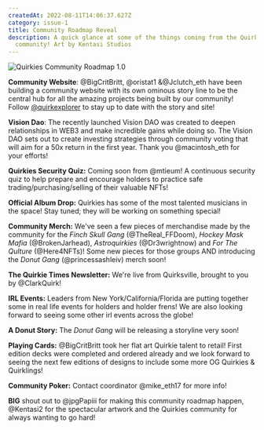 ```yaml
---
createdAt: 2022-08-11T14:06:37.627Z
category: issue-1
title: Community Roadmap Reveal
description: A quick glance at some of the things coming from the Quirkies
  community! Art by Kentasi Studios
---
```



![](/img/qrm.png "Quirkies Community Roadmap 1.0")

**Community Website**: @BigCritBritt, @oristat1 &@Jclutch_eth have been building a community website with its own ominous story line to be the central hub for all the amazing projects being built by our community! Follow [@quirkexplorer](https://twitter.com/quirkexplorer) to stay up to date with the story and site!

**Vision Dao**: The recently launched Vision DAO was created to deepen relationships in WEB3 and make incredible gains while doing so. The Vision DAO sets out to create investing strategies through community voting that will aim for a 50x return in the first year. Thank you @macintosh_eth for your efforts!

**Quirkies Security Quiz:** Coming soon from @mtieum! A continuous security quiz to help prepare and encourage holders to practice safe trading/purchasing/selling of their valuable NFTs!

**Official Album Drop:** Quirkies has some of the most talented musicians in the space! Stay tuned; they will be working on something special! 

**Community Merch:** We've seen a few pieces of merchandise made by the community for the *Finch Skull Gang* (@TheReal_FFDoom), *Hockey Mask Mafia* (@BrokenJarhead), *Astroquirkies* (@Dr3wrightnow) and *For The Qulture* (@Here4NFTs)! Some new pieces for those groups AND introducing the *Donut Gang* (@princessashleiv) merch soon! 

**The Quirkie Times Newsletter:** We're live from Quirksville, brought to you by @ClarkQuirk!

**IRL Events:** Leaders from New York/California/Florida are putting together some in real life events for holders and holder frens! We are also looking forward to seeing some other irl events across the globe! 

**A Donut Story:** The *Donut Gang* will be releasing a storyline very soon! 

**Playing Cards:** @BigCritBritt took her flat art Quirkie talent to retail! First edition decks were completed and ordered already and we look forward to seeing the next few editions of designs to include some more OG Quirkies & Quirklings!

**Community Poker:** Contact coordinator @mike_eth17 for more info!

**BIG** shout out to @jpgPapiii for making this community roadmap happen, @Kentasi2 for the spectacular artwork and the Quirkies community for always wanting to go hard!